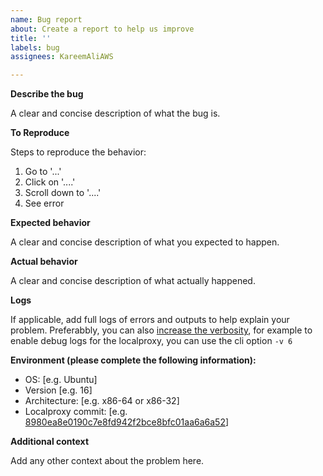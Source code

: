 ```yaml
---
name: Bug report
about: Create a report to help us improve
title: ''
labels: bug
assignees: KareemAliAWS

---
```


**Describe the bug**

A clear and concise description of what the bug is.

**To Reproduce**

Steps to reproduce the behavior:
1. Go to '...'
2. Click on '....'
3. Scroll down to '....'
4. See error

**Expected behavior**

A clear and concise description of what you expected to happen.

**Actual behavior**

A clear and concise description of what actually happened.

**Logs**

If applicable, add full logs of errors and outputs to help explain your problem. Preferabbly, you can also [increase the verbosity](https://github.com/aws-samples/aws-iot-securetunneling-localproxy#options-set-via-command-line-arguments), for example to enable debug logs for the localproxy, you can use the cli option `-v 6`

**Environment (please complete the following information):**
 - OS: [e.g. Ubuntu]
 - Version [e.g. 16]
 - Architecture: [e.g. x86-64 or x86-32]
 - Localproxy commit: [e.g. [8980ea8e0190c7e8fd942f2bce8bfc01aa6a6a52](https://github.com/aws-samples/aws-iot-securetunneling-localproxy/commit/8980ea8e0190c7e8fd942f2bce8bfc01aa6a6a52)]

**Additional context**

Add any other context about the problem here.
